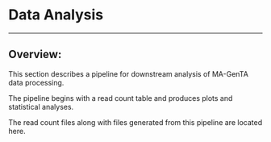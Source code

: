 # Data Analysis
----------

## Overview:

This section describes a pipeline for downstream analysis of MA-GenTA data processing.

The pipeline begins with a read count table and produces plots and statistical analyses.

The read count files along with files generated from this pipeline are located here. 
